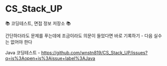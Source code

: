 # CS_Stack_UP
📚 코딩테스트, 면접 정보 저장소 📚

간단하더라도 문제를 푸는데에 조금이라도 의문이 들었다면 바로 기록하기 - 다음 실수는 없어야 한다

Java 코딩테스트 - https://github.com/wnstn819/CS_Stack_UP/issues?q=is%3Aopen+is%3Aissue+label%3AJava

